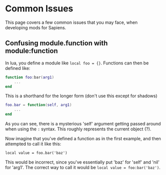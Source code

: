 # Common Issues

This page covers a few common issues that you may face, when developing mods for Sapiens.

## Confusing module.function with module:function

In lua, you define a module like `local foo = {}`. Functions can then be defined like:

```lua
function foo:bar(arg1)
	...
end
```

This is a shorthand for the longer form (don't use this except for shadows)

```lua
foo.bar = function(self, arg1)
	...
end
```

As you can see, there is a mysterious 'self' argument getting passed around when using the `:` syntax. This roughly represents the current object (?).

Now imagine that you've defined a function as in the first example, and then attempted to call it like this:

`local value = foo.bar('baz')`

This would be incorrect, since you've essentially put 'baz' for 'self' and 'nil' for 'arg1'. The correct way to call it would be `local value = foo:bar('baz')`.